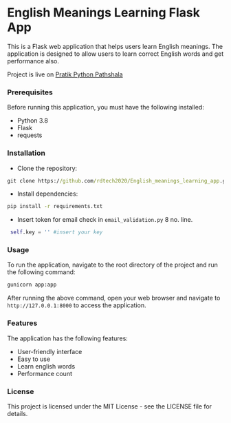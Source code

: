 # English Meanings Learning Flask App

This is a Flask web application that helps users learn English meanings. The application is designed to allow users to learn correct English words and get performance also.

Project is live on [Pratik Python Pathshala](https://pratik-pathshala.onrender.com)

### Prerequisites
Before running this application, you must have the following installed:
* Python 3.8
* Flask
* requests

### Installation

* Clone the repository:
```cmd
git clone https://github.com/rdtech2020/English_meanings_learning_app.git
```
* Install dependencies:
```cmd
pip install -r requirements.txt
```
* Insert token for email check in `email_validation.py` 8 no. line.
```py
 self.key = '' #insert your key
```

### Usage
To run the application, navigate to the root directory of the project and run the following command:
```cmd
gunicorn app:app
```
After running the above command, open your web browser and navigate to `http://127.0.0.1:8000` to access the application.

### Features
The application has the following features:
* User-friendly interface
* Easy to use
* Learn english words
* Performance count

### License
This project is licensed under the MIT License - see the LICENSE file for details.
